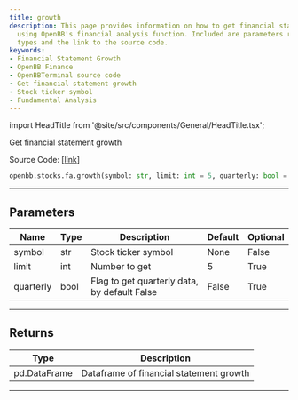 ```yaml
---
title: growth
description: This page provides information on how to get financial statement growth
  using OpenBB's financial analysis function. Included are parameters required, return
  types and the link to the source code.
keywords:
- Financial Statement Growth
- OpenBB Finance
- OpenBBTerminal source code
- Get financial statement growth
- Stock ticker symbol
- Fundamental Analysis
---
```


import HeadTitle from '@site/src/components/General/HeadTitle.tsx';

<HeadTitle title="stocks.fa.growth - Reference | OpenBB SDK Docs" />

Get financial statement growth

Source Code: [[link](https://github.com/OpenBB-finance/OpenBB/tree/main/openbb_terminal/stocks/fundamental_analysis/fmp_model.py#L505)]

```python
openbb.stocks.fa.growth(symbol: str, limit: int = 5, quarterly: bool = False)
```

---

## Parameters

| Name | Type | Description | Default | Optional |
| ---- | ---- | ----------- | ------- | -------- |
| symbol | str | Stock ticker symbol | None | False |
| limit | int | Number to get | 5 | True |
| quarterly | bool | Flag to get quarterly data, by default False | False | True |


---

## Returns

| Type | Description |
| ---- | ----------- |
| pd.DataFrame | Dataframe of financial statement growth |
---
